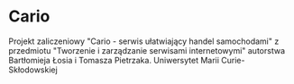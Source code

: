 # Cario
Projekt zaliczeniowy "Cario - serwis ułatwiający handel samochodami" z przedmiotu "Tworzenie i zarządzanie serwisami internetowymi" autorstwa Bartłomieja Łosia i Tomasza Pietrzaka.
Uniwersytet Marii Curie-Skłodowskiej

